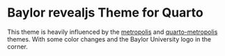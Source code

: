 # Baylor revealjs Theme for Quarto
This theme is heavily influenced by the [metropolis]("https://github.com/pat-s/xaringan-metropolis") and [quarto-metropolis]("https://codeberg.org/pat-s/quarto-metropolis") themes. With some color changes and the Baylor University logo in the corner. 